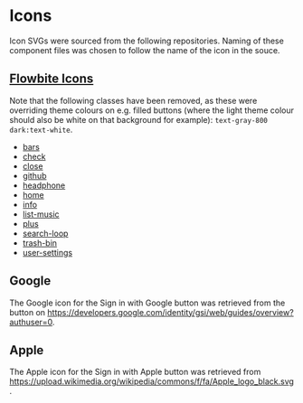 # Icons

Icon SVGs were sourced from the following repositories. Naming of these component files was chosen to follow the name of the icon in the souce.

## [Flowbite Icons](https://flowbite.com/icons/)

Note that the following classes have been removed, as these were overriding theme colours on e.g. filled buttons (where the light theme colour should also be white on that background for example): `text-gray-800 dark:text-white`.

- [bars](bars.svelte)
- [check](check.svelte)
- [close](close.svelte)
- [github](github.svelte)
- [headphone](headphone.svelte)
- [home](home.svelte)
- [info](info.svelte)
- [list-music](list-music.svelte)
- [plus](plus.svelte)
- [search-loop](search-loop.svelte)
- [trash-bin](trash-bin.svelte)
- [user-settings](user-settings.svelte)

## Google

The Google icon for the Sign in with Google button was retrieved from the button on <https://developers.google.com/identity/gsi/web/guides/overview?authuser=0>.

## Apple

The Apple icon for the Sign in with Apple button was retrieved from <https://upload.wikimedia.org/wikipedia/commons/f/fa/Apple_logo_black.svg>.
